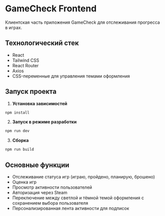 # GameCheck Frontend

Клиентская часть приложения GameCheck для отслеживания прогресса в играх.

## Технологический стек

- React
- Tailwind CSS
- React Router
- Axios
- CSS-переменные для управления темами оформления

## Запуск проекта

1. **Установка зависимостей**

```bash
npm install
```

2. **Запуск в режиме разработки**

```bash
npm run dev
```

3. **Сборка**

```bash
npm run build
```

## Основные функции

- Отслеживание статуса игр (играю, пройдено, планирую, брошено)
- Оценка игр
- Просмотр активности пользователей
- Авторизация через Steam
- Переключение между светлой и тёмной темой оформления с сохранением выбора пользователя
- Персонализированная лента активности для подписок
